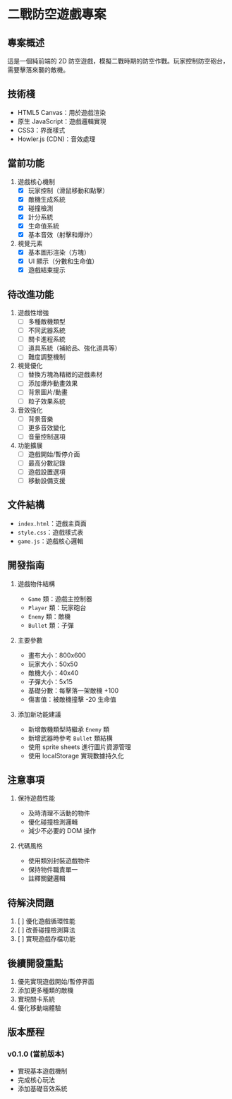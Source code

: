 # 二戰防空遊戲專案

## 專案概述
這是一個純前端的 2D 防空遊戲，模擬二戰時期的防空作戰。玩家控制防空砲台，需要擊落來襲的敵機。

## 技術棧
- HTML5 Canvas：用於遊戲渲染
- 原生 JavaScript：遊戲邏輯實現
- CSS3：界面樣式
- Howler.js (CDN)：音效處理

## 當前功能
1. 遊戲核心機制
   - [x] 玩家控制（滑鼠移動和點擊）
   - [x] 敵機生成系統
   - [x] 碰撞檢測
   - [x] 計分系統
   - [x] 生命值系統
   - [x] 基本音效（射擊和爆炸）

2. 視覺元素
   - [x] 基本圖形渲染（方塊）
   - [x] UI 顯示（分數和生命值）
   - [x] 遊戲結束提示

## 待改進功能
1. 遊戲性增強
   - [ ] 多種敵機類型
   - [ ] 不同武器系統
   - [ ] 關卡進程系統
   - [ ] 道具系統（補給品、強化道具等）
   - [ ] 難度調整機制

2. 視覺優化
   - [ ] 替換方塊為精緻的遊戲素材
   - [ ] 添加爆炸動畫效果
   - [ ] 背景圖片/動畫
   - [ ] 粒子效果系統

3. 音效強化
   - [ ] 背景音樂
   - [ ] 更多音效變化
   - [ ] 音量控制選項

4. 功能擴展
   - [ ] 遊戲開始/暫停介面
   - [ ] 最高分數記錄
   - [ ] 遊戲設置選項
   - [ ] 移動設備支援

## 文件結構
- `index.html`：遊戲主頁面
- `style.css`：遊戲樣式表
- `game.js`：遊戲核心邏輯

## 開發指南
1. 遊戲物件結構
   - `Game` 類：遊戲主控制器
   - `Player` 類：玩家砲台
   - `Enemy` 類：敵機
   - `Bullet` 類：子彈

2. 主要參數
   - 畫布大小：800x600
   - 玩家大小：50x50
   - 敵機大小：40x40
   - 子彈大小：5x15
   - 基礎分數：每擊落一架敵機 +100
   - 傷害值：被敵機撞擊 -20 生命值

3. 添加新功能建議
   - 新增敵機類型時繼承 `Enemy` 類
   - 新增武器時參考 `Bullet` 類結構
   - 使用 sprite sheets 進行圖片資源管理
   - 使用 localStorage 實現數據持久化

## 注意事項
1. 保持遊戲性能
   - 及時清理不活動的物件
   - 優化碰撞檢測邏輯
   - 減少不必要的 DOM 操作

2. 代碼風格
   - 使用類別封裝遊戲物件
   - 保持物件職責單一
   - 註釋關鍵邏輯

## 待解決問題
1. [ ] 優化遊戲循環性能
2. [ ] 改善碰撞檢測算法
3. [ ] 實現遊戲存檔功能

## 後續開發重點
1. 優先實現遊戲開始/暫停界面
2. 添加更多種類的敵機
3. 實現關卡系統
4. 優化移動端體驗

## 版本歷程
### v0.1.0 (當前版本)
- 實現基本遊戲機制
- 完成核心玩法
- 添加基礎音效系統